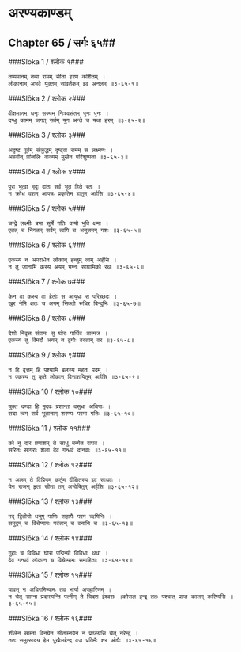 अरण्यकाण्डम्
===============================


## Chapter 65  / सर्गः ६५##


###Slōka 1 / श्लोक १###


    तप्यमानम् तथा रामम् सीता हरण कर्शितम् ।
    लोकानाम् अभवे युक्तम् सांवर्तकम् इव अनलम् ॥३-६५-१॥


###Slōka 2 / श्लोक २###


    वीक्षमाणम् धनुः सज्यम् निःश्वसंतम् पुनः पुनः ।
    दग्धु कामम् जगत् सर्वम् युग अन्ते च यथा हरम् ॥३-६५-२॥


###Slōka 3 / श्लोक ३###


    अदृष्ट पूर्वम् संक्रुद्धम् दृष्ट्वा रामम् स लक्ष्मणः ।
    अब्रवीत् प्रांजलिः वाक्यम् मुखेन परिशुष्यता ॥३-६५-३॥


###Slōka 4 / श्लोक ४###


    पुरा भूत्वा मृदुः दांतः सर्व भूत हिते रतः ।
    न क्रोध वशम् आपन्नः प्रकृतिम् हातुम् अर्हसि ॥३-६५-४॥


###Slōka 5 / श्लोक ५###


    चन्द्रे लक्ष्मीः प्रभा सूर्ये गतिः वायौ भुवि क्षमा ।
    एतत् च नियतम् सर्वम् त्वयि च अनुत्तमम् यशः ॥३-६५-५॥


###Slōka 6 / श्लोक ६###


    एकस्य न अपराधेन लोकान् हन्तुम् त्वम् अर्हसि ।
    न तु जानामि कस्य अयम् भग्नः सांग्रामिको रथः ॥३-६५-६॥


###Slōka 7 / श्लोक ७###


    केन वा कस्य वा हेतोः स आयुधः स परिच्छदः ।
    खुर नेमि क्षतः च अयम् सिक्तो रुधिर बिन्दुभिः ॥३-६५-७॥


###Slōka 8 / श्लोक ८###


    देशो निवृत्त संग्रामः सु घोरः पार्थिव आत्मज ।
    एकस्य तु विमर्दो अयम् न द्वयोः वदताम् वर ॥३-६५-८॥


###Slōka 9 / श्लोक ९###


    न हि वृत्तम् हि पश्यामि बलस्य महतः पदम् ।
    न एकस्य तु कृते लोकान् विनाशयितुम् अर्हसि ॥३-६५-९॥


###Slōka 10 / श्लोक १०###


    युक्त दण्डा हि मृदवः प्रशान्ता वसुधा अधिपाः ।
    सदा त्वम् सर्व भूतानाम् शरण्यः परमा गतिः ॥३-६५-१०॥


###Slōka 11 / श्लोक ११###


    को नु दार प्रणाशम् ते साधु मन्येत राघव ।
    सरितः सागराः शैला देव गन्धर्व दानवाः ॥३-६५-११॥


###Slōka 12 / श्लोक १२###


    न अलम् ते विप्रियम् कर्तुम् दीक्षितस्य इव साधवः ।
    येन राजन् हृता सीता तम् अन्वेषितुम् अर्हसि ॥३-६५-१२॥


###Slōka 13 / श्लोक १३###


    मद् द्वितीयो धनुष् पाणिः सहायैः परम ऋषिभिः ।
    समुद्रम् च विचेष्यामः पर्वतान् च वनानि च ॥३-६५-१३॥


###Slōka 14 / श्लोक १४###


    गुहाः च विविधा घोरा पद्मिन्यो विविधाः थथा ।
    देव गन्धर्व लोकान् च विचेष्यामः समाहिताः ॥३-६५-१४॥


###Slōka 15 / श्लोक १५###


    यावत् न अधिगमिष्यामः तव भार्या अपहारिणम् ।
    न चेत् साम्ना प्रदास्यन्ति पत्नीम् ते त्रिदश ईश्वराः ।कोसल इन्द्र ततः पश्चात् प्राप्त कालम् करिष्यसि ॥३-६५-१५॥


###Slōka 16 / श्लोक १६###


    शीलेन साम्ना विनयेन सीताम्नयेन न प्राप्स्यसि चेत् नरेन्द्र ।
    ततः समुत्सादय हेम पुंखैःमहेन्द्र वज्र प्रतिमैः शर ओघैः ॥३-६५-१६॥



